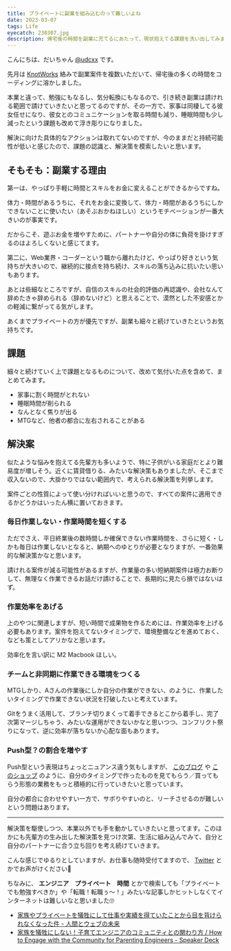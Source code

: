 ```yaml
---
title: プライベートに副業を組み込むのって難しいよね
date: 2023-03-07
tags: Life
eyecatch: 230307.jpg
description: 帰宅後の時間を副業に充てるにあたって、現状抱えてる課題を洗い出してみました。
---
```


こんにちは、だいちゃん [@udcxx](https://twitter.com/udc_xx) です。

先月は [KnotWorks](https://knot3.work/) 絡みで副業案件を複数いただいて、帰宅後の多くの時間をコーディングに溶かしました。

本業と違って、勉強にもなるし、気分転換にもなるので、引き続き副業は請けれる範囲で請けていきたいと思ってるのですが、その一方で、家事は同棲してる彼女任せになり、彼女とのコミュニケーションを取る時間も減り、睡眠時間も少し減ったという課題も改めて浮き彫りになりました。

解決に向けた具体的なアクションは取れてないのですが、今のままだと持続可能性が低いと感じたので、課題の認識と、解決策を模索したいと思います。

## そもそも：副業する理由

第一は、やっぱり手軽に時間とスキルをお金に変えることができるからですね。

体力・時間があるうちに、それをお金に変換して、体力・時間があるうちにしかできないことに使いたい（あそぶおかねほしい）というモチベーションが一番大きいのが事実です。

だからこそ、遊ぶお金を増やすために、パートナーや自分の体に負荷を掛けすぎるのはよろしくないと感じてます。

第二に、Web業界・コーダーという職から離れたけど、やっぱり好きという気持ちが大きいので、継続的に接点を持ち続け、スキルの落ち込みに抗いたい思いもあります。

あとは些細なところですが、自信のスキルの社会的評価の再認識や、会社なんて辞めたきゃ辞められる（辞めないけど）と思えることで、漠然とした不安感とかの軽減に繋がってる気がします。

あくまでプライベートの方が優先ですが、副業も細々と続けていきたというお気持ちです。


## 課題

細々と続けていく上で課題となるものについて、改めて気付いた点を含めて、まとめてみます。

* 家事に割く時間がとれない
* 睡眠時間が削られる
* なんとなく焦りが出る
* MTGなど、他者の都合に左右されることがある


## 解決案

似たような悩みを抱えてる先輩方も多いようで、特に子供がいる家庭だとより難易度が増しそう。近くに賃貸借りる、みたいな解決策もありましたが、そこまで収入ないので、大掛かりではない範囲内で、考えられる解決策を列挙します。

案件ごとの性質によって使い分ければいいと思うので、すべての案件に適用できるかどうかはいったん横に置いておきます。


### 毎日作業しない・作業時間を短くする

ただでさえ、平日終業後の数時間しか確保できない作業時間を、さらに短く・しかも毎日は作業しないとなると、納期へのゆとりが必要となりますが、一番効果的な解決策かなと思います。

請けれる案件が減る可能性があるますが、作業量の多い短納期案件は極力お断りして、無理なく作業できるお話だけ請けることで、長期的に見たら損ではないはず。


### 作業効率をあげる

上のやつに関連しますが、短い時間で成果物を作るためには、作業効率を上げる必要もあります。案件を抱えてないタイミングで、環境整備などを進めておく、なども策としてアリかなと思います。

効率化を言い訳に M2 Macbook ほしい。


### チームと非同期に作業できる環境をつくる

MTGしかり、Aさんの作業後にしか自分の作業ができない、のように、作業したいタイミングで作業できない状況を打破したいと考えています。

Gitをうまく活用して、ブランチ切りまくって着手できるとこから着手し、完了次第マージしちゃう、みたいな運用ができないかなと思いつつ、コンフリクト祭りになって、逆に効率が落ちないか心配な面もあります。


### Push型？の割合を増やす

Push型という表現はちょっとニュアンス違う気もしますが、 [このブログ](https://blog.udcxx.me/) や [このショップ](https://udcxx.stores.jp/) のように、自分のタイミングで作ったものを見てもらう／買ってもらう形態の業務をもっと積極的に行っていきたいと思っています。

自分の都合に合わせやすい一方で、サボりやすいのと、リーチさせるのが難しいという問題はあります。

---

解決策を駆使しつつ、本業以外でも手を動かしていきたいと思ってます。このほかにも先輩方の生み出した解決策を見つけ次第、生活に組み込んでみて、自分と自分のパートナーに合う立ち回りを考え続けていきます。

こんな感じでゆるりとしていますが、お仕事も随時受付てますので、 [Twitter](https://twitter.com/udc_xx) とかでお声がけください🙏

ちなみに、 **エンジニア　プライベート　時間** とかで検索しても「プライベートでも勉強すべきか」や「転職！転職ぅ～！」みたいな記事しかヒットしなくてインターネットは難しいなと思いました🙄

* [家族やプライベートを犠牲にして仕事や実績を得ていたことから目を背けられなくなった件 - 人間とウェブの未来](https://hb.matsumoto-r.jp/entry/2021/11/12/110219)
* [家族を犠牲にしない！子育てエンジニアのコミュニティとの関わり方 / How to Engage with the Community for Parenting Engineers - Speaker Deck](https://speakerdeck.com/takaking22/how-to-engage-with-the-community-for-parenting-engineers)